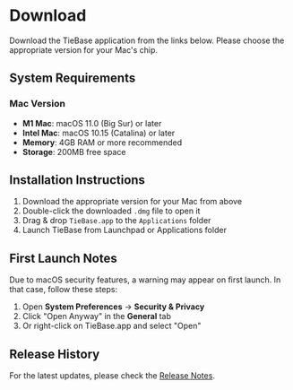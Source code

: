 # Download

Download the TieBase application from the links below. Please choose the appropriate version for your Mac's chip.

<script setup>
const macDownloads = [
  // {
  //   name: 'TieBase for M1 Mac',
  //   description: 'Optimized version for Mac with Apple Silicon (M1, M2, M3) chips.',
  //   url: 'https://static.tiebase.haribote-lab.net/release/bundle/dmg/TieBase_0.1.0_aarch64.dmg',
  //   filename: 'TieBase_0.1.0_aarch64.dmg',
  //   size: '45.2 MB',
  //   version: 'v0.1.0'
  // },
  {
    name: 'TieBase for Mac',
    description: 'Version for Mac computers.',
    url: 'https://github.com/tiebase/info/releases/download/v0.0.1/tie-x86_64-apple-darwin',
    filename: 'TieBase_0.1.0_x64.dmg',
    size: '48.1 MB',
    version: 'v0.1.0'
  }
]
</script>

<DownloadLinks 
  title="Mac Version"
  :downloads="macDownloads"
/>

## System Requirements

### Mac Version
- **M1 Mac**: macOS 11.0 (Big Sur) or later
- **Intel Mac**: macOS 10.15 (Catalina) or later
- **Memory**: 4GB RAM or more recommended
- **Storage**: 200MB free space

## Installation Instructions

1. Download the appropriate version for your Mac from above
2. Double-click the downloaded `.dmg` file to open it
3. Drag & drop `TieBase.app` to the `Applications` folder
4. Launch TieBase from Launchpad or Applications folder

## First Launch Notes

Due to macOS security features, a warning may appear on first launch. In that case, follow these steps:

1. Open **System Preferences** → **Security & Privacy**
2. Click "Open Anyway" in the **General** tab
3. Or right-click on TieBase.app and select "Open"

<!-- ## Support

If you have any questions or issues, please feel free to contact us:

- [GitHub Issues](https://github.com/your-repo/tie/issues)
- [Documentation](/en/docs/) -->

## Release History

For the latest updates, please check the [Release Notes](/en/release/).
